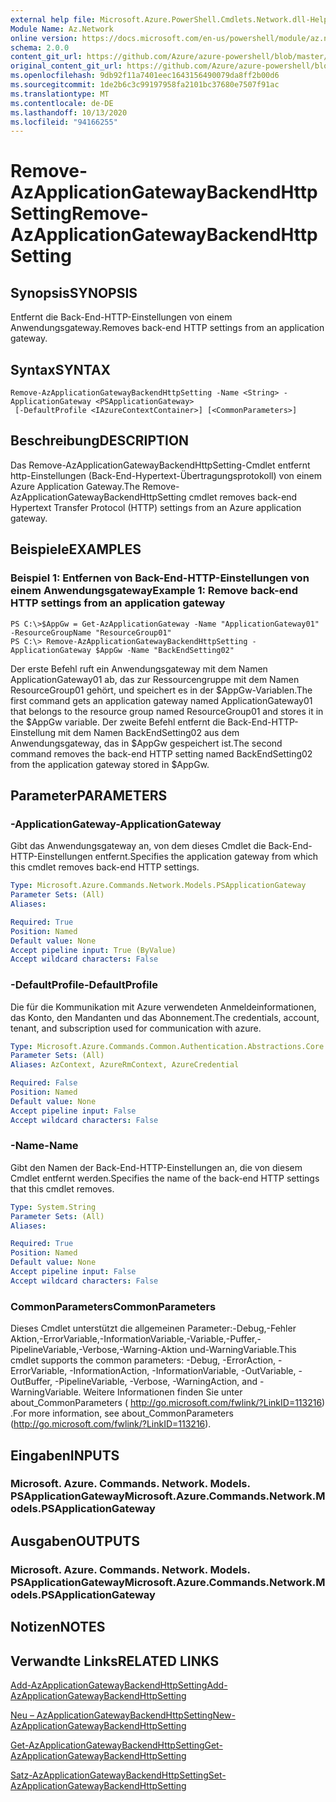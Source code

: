 ```yaml
---
external help file: Microsoft.Azure.PowerShell.Cmdlets.Network.dll-Help.xml
Module Name: Az.Network
online version: https://docs.microsoft.com/en-us/powershell/module/az.network/remove-azapplicationgatewaybackendhttpsetting
schema: 2.0.0
content_git_url: https://github.com/Azure/azure-powershell/blob/master/src/Network/Network/help/Remove-AzApplicationGatewayBackendHttpSetting.md
original_content_git_url: https://github.com/Azure/azure-powershell/blob/master/src/Network/Network/help/Remove-AzApplicationGatewayBackendHttpSetting.md
ms.openlocfilehash: 9db92f11a7401eec1643156490079da8ff2b00d6
ms.sourcegitcommit: 1de2b6c3c99197958fa2101bc37680e7507f91ac
ms.translationtype: MT
ms.contentlocale: de-DE
ms.lasthandoff: 10/13/2020
ms.locfileid: "94166255"
---
```

# <span data-ttu-id="ae8a4-101">Remove-AzApplicationGatewayBackendHttpSetting</span><span class="sxs-lookup"><span data-stu-id="ae8a4-101">Remove-AzApplicationGatewayBackendHttpSetting</span></span>

## <span data-ttu-id="ae8a4-102">Synopsis</span><span class="sxs-lookup"><span data-stu-id="ae8a4-102">SYNOPSIS</span></span>
<span data-ttu-id="ae8a4-103">Entfernt die Back-End-HTTP-Einstellungen von einem Anwendungsgateway.</span><span class="sxs-lookup"><span data-stu-id="ae8a4-103">Removes back-end HTTP settings from an application gateway.</span></span>

## <span data-ttu-id="ae8a4-104">Syntax</span><span class="sxs-lookup"><span data-stu-id="ae8a4-104">SYNTAX</span></span>

```
Remove-AzApplicationGatewayBackendHttpSetting -Name <String> -ApplicationGateway <PSApplicationGateway>
 [-DefaultProfile <IAzureContextContainer>] [<CommonParameters>]
```

## <span data-ttu-id="ae8a4-105">Beschreibung</span><span class="sxs-lookup"><span data-stu-id="ae8a4-105">DESCRIPTION</span></span>
<span data-ttu-id="ae8a4-106">Das Remove-AzApplicationGatewayBackendHttpSetting-Cmdlet entfernt http-Einstellungen (Back-End-Hypertext-Übertragungsprotokoll) von einem Azure Application Gateway.</span><span class="sxs-lookup"><span data-stu-id="ae8a4-106">The Remove-AzApplicationGatewayBackendHttpSetting cmdlet removes back-end Hypertext Transfer Protocol (HTTP) settings from an Azure application gateway.</span></span>

## <span data-ttu-id="ae8a4-107">Beispiele</span><span class="sxs-lookup"><span data-stu-id="ae8a4-107">EXAMPLES</span></span>

### <span data-ttu-id="ae8a4-108">Beispiel 1: Entfernen von Back-End-HTTP-Einstellungen von einem Anwendungsgateway</span><span class="sxs-lookup"><span data-stu-id="ae8a4-108">Example 1: Remove back-end HTTP settings from an application gateway</span></span>
```
PS C:\>$AppGw = Get-AzApplicationGateway -Name "ApplicationGateway01" -ResourceGroupName "ResourceGroup01"
PS C:\> Remove-AzApplicationGatewayBackendHttpSetting -ApplicationGateway $AppGw -Name "BackEndSetting02"
```

<span data-ttu-id="ae8a4-109">Der erste Befehl ruft ein Anwendungsgateway mit dem Namen ApplicationGateway01 ab, das zur Ressourcengruppe mit dem Namen ResourceGroup01 gehört, und speichert es in der $AppGw-Variablen.</span><span class="sxs-lookup"><span data-stu-id="ae8a4-109">The first command gets an application gateway named ApplicationGateway01 that belongs to the resource group named ResourceGroup01 and stores it in the $AppGw variable.</span></span>
<span data-ttu-id="ae8a4-110">Der zweite Befehl entfernt die Back-End-HTTP-Einstellung mit dem Namen BackEndSetting02 aus dem Anwendungsgateway, das in $AppGw gespeichert ist.</span><span class="sxs-lookup"><span data-stu-id="ae8a4-110">The second command removes the back-end HTTP setting named BackEndSetting02 from the application gateway stored in $AppGw.</span></span>

## <span data-ttu-id="ae8a4-111">Parameter</span><span class="sxs-lookup"><span data-stu-id="ae8a4-111">PARAMETERS</span></span>

### <span data-ttu-id="ae8a4-112">-ApplicationGateway</span><span class="sxs-lookup"><span data-stu-id="ae8a4-112">-ApplicationGateway</span></span>
<span data-ttu-id="ae8a4-113">Gibt das Anwendungsgateway an, von dem dieses Cmdlet die Back-End-HTTP-Einstellungen entfernt.</span><span class="sxs-lookup"><span data-stu-id="ae8a4-113">Specifies the application gateway from which this cmdlet removes back-end HTTP settings.</span></span>

```yaml
Type: Microsoft.Azure.Commands.Network.Models.PSApplicationGateway
Parameter Sets: (All)
Aliases:

Required: True
Position: Named
Default value: None
Accept pipeline input: True (ByValue)
Accept wildcard characters: False
```

### <span data-ttu-id="ae8a4-114">-DefaultProfile</span><span class="sxs-lookup"><span data-stu-id="ae8a4-114">-DefaultProfile</span></span>
<span data-ttu-id="ae8a4-115">Die für die Kommunikation mit Azure verwendeten Anmeldeinformationen, das Konto, den Mandanten und das Abonnement.</span><span class="sxs-lookup"><span data-stu-id="ae8a4-115">The credentials, account, tenant, and subscription used for communication with azure.</span></span>

```yaml
Type: Microsoft.Azure.Commands.Common.Authentication.Abstractions.Core.IAzureContextContainer
Parameter Sets: (All)
Aliases: AzContext, AzureRmContext, AzureCredential

Required: False
Position: Named
Default value: None
Accept pipeline input: False
Accept wildcard characters: False
```

### <span data-ttu-id="ae8a4-116">-Name</span><span class="sxs-lookup"><span data-stu-id="ae8a4-116">-Name</span></span>
<span data-ttu-id="ae8a4-117">Gibt den Namen der Back-End-HTTP-Einstellungen an, die von diesem Cmdlet entfernt werden.</span><span class="sxs-lookup"><span data-stu-id="ae8a4-117">Specifies the name of the back-end HTTP settings that this cmdlet removes.</span></span>

```yaml
Type: System.String
Parameter Sets: (All)
Aliases:

Required: True
Position: Named
Default value: None
Accept pipeline input: False
Accept wildcard characters: False
```

### <span data-ttu-id="ae8a4-118">CommonParameters</span><span class="sxs-lookup"><span data-stu-id="ae8a4-118">CommonParameters</span></span>
<span data-ttu-id="ae8a4-119">Dieses Cmdlet unterstützt die allgemeinen Parameter:-Debug,-Fehler Aktion,-ErrorVariable,-InformationVariable,-Variable,-Puffer,-PipelineVariable,-Verbose,-Warning-Aktion und-WarningVariable.</span><span class="sxs-lookup"><span data-stu-id="ae8a4-119">This cmdlet supports the common parameters: -Debug, -ErrorAction, -ErrorVariable, -InformationAction, -InformationVariable, -OutVariable, -OutBuffer, -PipelineVariable, -Verbose, -WarningAction, and -WarningVariable.</span></span> <span data-ttu-id="ae8a4-120">Weitere Informationen finden Sie unter about_CommonParameters ( http://go.microsoft.com/fwlink/?LinkID=113216) .</span><span class="sxs-lookup"><span data-stu-id="ae8a4-120">For more information, see about_CommonParameters (http://go.microsoft.com/fwlink/?LinkID=113216).</span></span>

## <span data-ttu-id="ae8a4-121">Eingaben</span><span class="sxs-lookup"><span data-stu-id="ae8a4-121">INPUTS</span></span>

### <span data-ttu-id="ae8a4-122">Microsoft. Azure. Commands. Network. Models. PSApplicationGateway</span><span class="sxs-lookup"><span data-stu-id="ae8a4-122">Microsoft.Azure.Commands.Network.Models.PSApplicationGateway</span></span>

## <span data-ttu-id="ae8a4-123">Ausgaben</span><span class="sxs-lookup"><span data-stu-id="ae8a4-123">OUTPUTS</span></span>

### <span data-ttu-id="ae8a4-124">Microsoft. Azure. Commands. Network. Models. PSApplicationGateway</span><span class="sxs-lookup"><span data-stu-id="ae8a4-124">Microsoft.Azure.Commands.Network.Models.PSApplicationGateway</span></span>

## <span data-ttu-id="ae8a4-125">Notizen</span><span class="sxs-lookup"><span data-stu-id="ae8a4-125">NOTES</span></span>

## <span data-ttu-id="ae8a4-126">Verwandte Links</span><span class="sxs-lookup"><span data-stu-id="ae8a4-126">RELATED LINKS</span></span>

[<span data-ttu-id="ae8a4-127">Add-AzApplicationGatewayBackendHttpSetting</span><span class="sxs-lookup"><span data-stu-id="ae8a4-127">Add-AzApplicationGatewayBackendHttpSetting</span></span>](./Add-AzApplicationGatewayBackendHttpSetting.md)

[<span data-ttu-id="ae8a4-128">Neu – AzApplicationGatewayBackendHttpSetting</span><span class="sxs-lookup"><span data-stu-id="ae8a4-128">New-AzApplicationGatewayBackendHttpSetting</span></span>](./New-AzApplicationGatewayBackendHttpSetting.md)

[<span data-ttu-id="ae8a4-129">Get-AzApplicationGatewayBackendHttpSetting</span><span class="sxs-lookup"><span data-stu-id="ae8a4-129">Get-AzApplicationGatewayBackendHttpSetting</span></span>](./Get-AzApplicationGatewayBackendHttpSetting.md)

[<span data-ttu-id="ae8a4-130">Satz-AzApplicationGatewayBackendHttpSetting</span><span class="sxs-lookup"><span data-stu-id="ae8a4-130">Set-AzApplicationGatewayBackendHttpSetting</span></span>](./Set-AzApplicationGatewayBackendHttpSetting.md)

